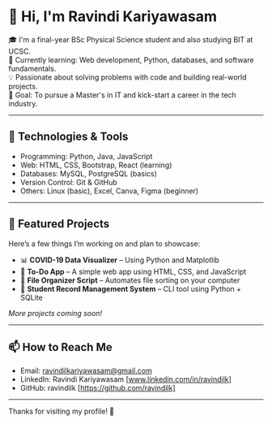 # 👋 Hi, I'm Ravindi Kariyawasam

🎓 I'm a final-year BSc Physical Science student and also studying BIT at UCSC.  
🌱 Currently learning: Web development, Python, databases, and software fundamentals.  
💡 Passionate about solving problems with code and building real-world projects.  
🎯 Goal: To pursue a Master's in IT and kick-start a career in the tech industry.  

---

## 🔧 Technologies & Tools

- Programming: Python, Java, JavaScript
- Web: HTML, CSS, Bootstrap, React (learning)
- Databases: MySQL, PostgreSQL (basics)
- Version Control: Git & GitHub
- Others: Linux (basic), Excel, Canva, Figma (beginner)

---

## 📌 Featured Projects

Here’s a few things I’m working on and plan to showcase:

- 📊 **COVID-19 Data Visualizer** – Using Python and Matplotlib  
- 📝 **To-Do App** – A simple web app using HTML, CSS, and JavaScript  
- 📂 **File Organizer Script** – Automates file sorting on your computer  
- 📁 **Student Record Management System** – CLI tool using Python + SQLite  

*More projects coming soon!*

---

## 📫 How to Reach Me

- Email: ravindilkariyawasam@gmail.com 
- LinkedIn: Ravindi Kariyawasam [www.linkedin.com/in/ravindilk] 
- GitHub: ravindilk [https://github.com/ravindilk]

---

Thanks for visiting my profile! 🌟
